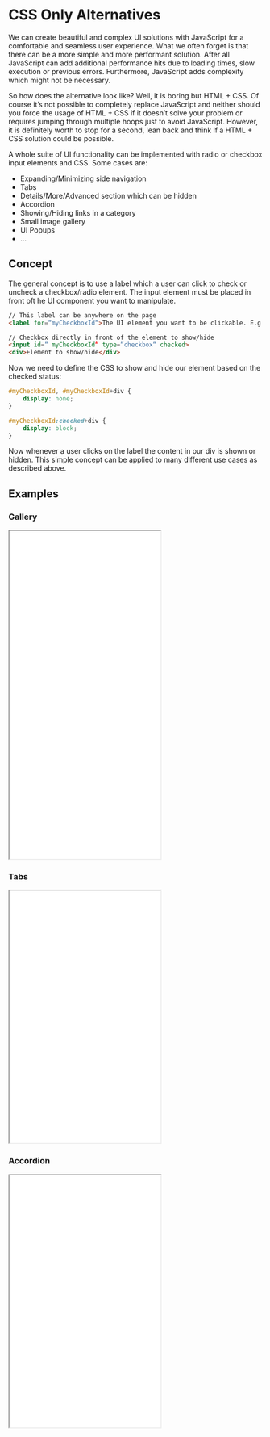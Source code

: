 # CSS Only Alternatives

We can create beautiful and complex UI solutions with JavaScript for a comfortable and seamless user experience. What we often forget is that there can be a more simple and more performant solution. After all JavaScript can add additional performance hits due to loading times, slow execution or previous errors. Furthermore, JavaScript adds complexity which might not be necessary.

So how does the alternative look like? Well, it is boring but HTML + CSS. Of course it’s not possible to completely replace JavaScript and neither should you force the usage of HTML + CSS if it doesn’t solve your problem or requires jumping through multiple hoops just to avoid JavaScript. However, it is definitely worth to stop for a second, lean back and think if a HTML + CSS solution could be possible.

A whole suite of UI functionality can be implemented with radio or checkbox input elements and CSS. Some cases are:

* Expanding/Minimizing side navigation
* Tabs
* Details/More/Advanced section which can be hidden
* Accordion
* Showing/Hiding links in a category
* Small image gallery
* UI Popups
* ...

## Concept

The general concept is to use a label which a user can click to check or uncheck a checkbox/radio element. The input element must be placed in front oft he UI component you want to manipulate.

```html
// This label can be anywhere on the page
<label for=“myCheckboxId“>The UI element you want to be clickable. E.g. button, link, image, ...<label>

// Checkbox directly in front of the element to show/hide
<input id=“ myCheckboxId“ type=“checkbox“ checked>
<div>Element to show/hide</div>
```

Now we need to define the CSS to show and hide our element based on the checked status:

```css
#myCheckboxId, #myCheckboxId+div {
	display: none;
}

#myCheckboxId:checked+div {
	display: block;
}
```

Now whenever a user clicks on the label the content in our div is shown or hidden. This simple concept can be applied to many different use cases as described above.

## Examples

### Gallery

<iframe src="/content/blog/dev/20221129/gallery.htm" height="650px"></iframe>

### Tabs

<iframe src="/content/blog/dev/20221129/tab.htm" height="500px"></iframe>

### Accordion

<iframe src="/content/blog/dev/20221129/accordion.htm" height="500px"></iframe>
